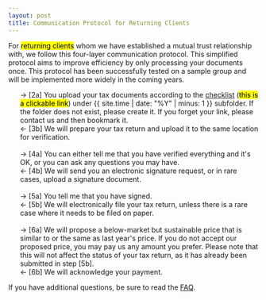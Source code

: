 ```yaml
---
layout: post
title: Communication Protocol for Returning Clients
---
```


<html>
<body>

<p>
For <mark>returning clients</mark> whom we have established a mutual trust relationship with, we follow this four-layer communication protocol.
This simplified protocol aims to improve efficiency by only processing your documents once. This protocol has been successfully tested on a sample group and will be implemented more widely in the coming years.
</p>

<ul style="list-style-type:none;">
  <li>&rarr; [2a] You upload your tax documents according to the <a href="/cat/tax/2024/12/31/tax-check-list.html" target="_blank">checklist</a> (<mark>this is a clickable link</mark>) under {{ site.time | date: "%Y" | minus: 1 }} subfolder.
  If the folder does not exist, please create it. If you forget your link, please contact us and then bookmark it.</li>
  <li>&larr; [3b] We will prepare your tax return and upload it to the same location for verification.</li>
  <br>
  <li>&rarr; [4a] You can either tell me that you have verified everything and it's OK, or you can ask any questions you may have.</li>
  <li>&larr; [4b] We will send you an electronic signature request, or in rare cases, upload a signature document.</li>
  <br>
  <li>&rarr; [5a] You tell me that you have signed.</li>
  <li>&larr; [5b] We will electronically file your tax return, unless there is a rare case where it needs to be filed on paper.</li>
  <br>
  <li>&rarr; [6a] We will propose a below-market but sustainable price that is similar to or the same as last year's price. If you do not accept our proposed price, you may pay us any amount you prefer.
                  Please note that this will not affect the status of your tax return, as it has already been submitted in step [5b].</li>
  <li>&larr; [6b] We will acknowledge your payment.</li>
</ul>

<p>
If you have additional questions, be sure to read the <a href="/client/faq.html" target="_blank">FAQ</a>.
</p>

</body>
</html>
